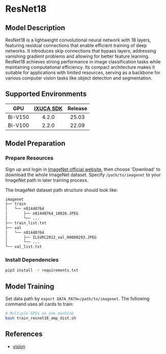 # ResNet18

## Model Description

ResNet18 is a lightweight convolutional neural network with 18 layers, featuring residual connections that enable
efficient training of deep networks. It introduces skip connections that bypass layers, addressing vanishing gradient
problems and allowing for better feature learning. ResNet18 achieves strong performance in image classification tasks
while maintaining computational efficiency. Its compact architecture makes it suitable for applications with limited
resources, serving as a backbone for various computer vision tasks like object detection and segmentation.

## Supported Environments

| GPU    | [IXUCA SDK](https://gitee.com/deep-spark/deepspark#%E5%A4%A9%E6%95%B0%E6%99%BA%E7%AE%97%E8%BD%AF%E4%BB%B6%E6%A0%88-ixuca) | Release |
| :----: | :----: | :----: |
| BI-V150 | 4.2.0     |  25.03  |
| BI-V100 | 2.2.0     |  22.09  |

## Model Preparation

### Prepare Resources

Sign up and login in [ImageNet official website](https://www.image-net.org/index.php), then choose 'Download' to
download the whole ImageNet dataset. Specify `/path/to/imagenet` to your ImageNet path in later training process.

The ImageNet dataset path structure should look like:

```bash
imagenet
├── train
│   └── n01440764
│       ├── n01440764_10026.JPEG
│       └── ...
├── train_list.txt
├── val
│   └── n01440764
│       ├── ILSVRC2012_val_00000293.JPEG
│       └── ...
└── val_list.txt
```

### Install Dependencies

```bash
pip3 install -r requirements.txt
```

## Model Training

Set data path by `export DATA_PATH=/path/to/imagenet`. The following command uses all cards to train:

```bash
# Multiple GPUs on one machine
bash train_resnet18_amp_dist.sh
```

## References

- [vision](https://github.com/pytorch/vision/tree/main/references/classification)
